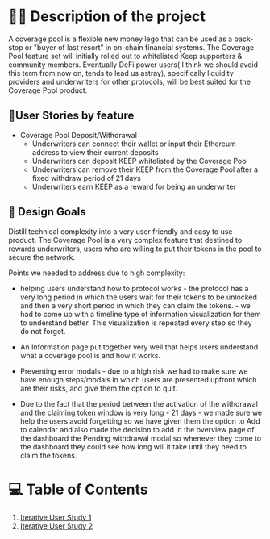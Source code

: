 # 🐱‍💻 Description of the project

A coverage pool is a flexible new money lego that can be used as a back-stop or "buyer of last resort" in on-chain financial systems. 
The Coverage Pool feature set will initially rolled out to whitelisted Keep supporters & community members. Eventually DeFi power users( I think we should avoid this term from now on, tends to lead us astray), specifically liquidity providers and underwriters for other protocols, will be best suited for the Coverage Pool product. 

## 🧍User Stories by feature

* Coverage Pool Deposit/Withdrawal
  * Underwriters can connect their wallet or input their Ethereum address to view their current deposits
  * Underwriters can deposit KEEP whitelisted by the Coverage Pool
  * Underwriters can remove their KEEP from the Coverage Pool after a fixed withdraw period of 21 days
  * Underwriters earn KEEP as a reward for being an underwriter

## 🎯 Design Goals

Distill technical complexity into a very user friendly and easy to use product. The Coverage Pool is a very complex feature that destined to rewards underwriters, users who are willing to put their tokens in the pool to secure the network. 

Points we needed to address due to high complexity:

* helping users understand how to protocol works - the protocol has a very long period in which the users wait for their tokens to be unlocked and then a very short period in which they can claim the tokens. - we had to come up with a timeline type of information visualization for them to understand better. This visualization is repeated every step so they do not forget.
  
* An Information page put together very well that helps users understand what a coverage pool is and how it works.

* Preventing error modals - due to a high risk we had to make sure we have enough steps/modals in which users are presented upfront which are their risks, and give them the option to quit.

* Due to the fact that the period between the activation of the withdrawal and the claiming token window is very long - 21 days - we made sure we help the users avoid forgetting so we have given them the option to Add to calendar and also made the decision to add in the overview page of the dashboard the Pending withdrawal modal so whenever they come to the dashboard they could see how long will it take until they need to claim the tokens.

# 💻 Table of Contents
1. [Iterative User Study 1](https://github.com/threshold-network/UX-User-Research/tree/main/Keep%20Coverage%20Pool/iterative-study-round-1)
2. [Iterative User Study 2](https://github.com/threshold-network/UX-User-Research/tree/main/Keep%20Coverage%20Pool/iterative-study-2)
